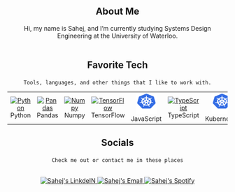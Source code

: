 <h2 align="center" id="macropower-tech">About Me</h2>
<div align="center">
Hi, my name is Sahej, and I’m currently studying Systems Design Engineering at the University of Waterloo.
</br></br> 
</div>

<h2 align="center" id="macropower-tech">Favorite Tech</h2>

<div align="center">

`Tools, languages, and other things that I like to work with.`

</div>
<table align="center">
 <tr>
 <td align="center" width="96">
 <a href="hashtag#macropower-tech">
 <img src="" width="48" height="48" alt="Python" />
 </a>
 <br>Python
 </td>
 <td align="center" width="96">
 <a href="hashtag#macropower-tech">
 <img src="./img/mongo-svgrepo-com.svg" width="48" height="48" alt="Pandas" />
 </a>
 <br>Pandas
 </td>
 <td align="center" width="96">
 <a href="hashtag#macropower-tech">
 <img src="./img/typescript-official-svgrepo-com.svg" width="48" height="48" alt="Numpy" />
 </a>
 <br>Numpy
 </td>
 <td align="center" width="96">
 <a href="hashtag#macropower-tech">
 <img src="./img/nodejs-icon-svgrepo-com.svg" width="48" height="48" alt="TensorFlow" />
 </a>
 <br>TensorFlow
 </td>
 <td align="center" width="96">
 <a href="hashtag#macropower-tech" >
 <img src="https://raw.githubusercontent.com/cncf/artwork/master/projects/kubernetes/icon/color/kubernetes-icon-color.svg" width="48" height="48" alt="Javascript" />
 </a>
 <br>JavaScript
 </td>
 <td align="center" width="96"> 
 <a href="hashtag#macropower-tech" >
 <img src="./img/docker-svgrepo-com.svg" width="48" height="48" alt="TypeScript" />
 </a>
 <br>TypeScript
 </td>
 <td align="center" width="96">
 <a href="hashtag#macropower-tech">
 <img src="https://raw.githubusercontent.com/cncf/artwork/master/projects/kubernetes/icon/color/kubernetes-icon-color.svg" width="48" height="48" alt="Kubernetes" />
 </a>
 <br>Kubernetes
 </td>
 <td align="center" width="96">
 <a href="hashtag#macropower-tech" >
 <img src="./img/ng-tailwind-svgrepo-com.svg" width="48" height="48" alt="Mongo" />
 </a>
 <br>Mongo
 </td>
 </tr>
</table>


<h2 align="center" id="macropower-tech">Socials</h2>
<div align="center">

`Check me out or contact me in these places`
</div>
<p align="center">
<br/>
<a href="https://www.linkedin.com/in/sahejsinghsodhi/">
 <img alt="Sahej's LinkdeIN" width="50px" src="https://user-images.githubusercontent.com/43545812/144035037-0f415fc7-9f96-4517-a370-ccc6e78a714b.png" />
</a>
<a href="mailto:sssodhi@uwaterloo.ca">
 <img alt="Sahej's Email" width="50px" src="./img/gmail1-removebg-preview.png" />
</a>
<a href="https://open.spotify.com/user/ilikepieboi?trackId=749SJvmRHD43wFUnBtUJ36">
 <img alt="Sahej's Spotify" width="50px" src="https://user-images.githubusercontent.com/43545812/144035120-1ad5169b-91c7-4078-bef9-6a82c733f373.png" />
</a>
<br>


###

<br clear="both">

<!---
<img src="https://raw.githubusercontent.com/eric-mxrtin/eric-mxrtin/output/snake.svg" alt="Snake animation" />
-->

###
